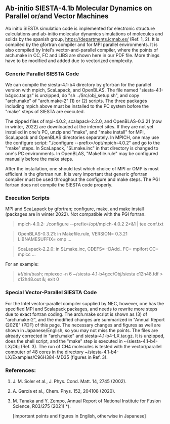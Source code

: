 ## Ab-initio SIESTA-4.1b Molecular Dynamics on Parallel or/and Vector Machines ##

Ab initio SIESTA simulation code is implemented for electronic structure calculations and ab-initio molecular dynamics simulations of molecules and solids by the spanish group, https://departments.icmab.es/ (Ref. 1, 2). It is compiled by the gfortran compiler and for MPI parallel environments. It is also compiled by Intel's vector-and-parallel compiler, where the points of arch.make in CC, FC and LIBS are shown here in our PDF file. More things have to be modified and added due to vectorized complexity.

### Generic Parallel SIESTA Code ###

We can compile the siesta-4.1-b4 directory by gfortran for the parallel version with mpich, ScaLapack, and OpenBLAS. The file named "siesta-4.1-b4gcc.tar.gz" is unzipped, do "sh ../Src/obj_setup.sh", and copy "arch.make" of "arch.make-2" (1) or (2) scripts. The three packages including mpich above must be installed to the PC system bofore the "make" steps of SIESTA are executed.

The zipped files of mpi-4.0.2, scalapack-2.2.0, and OpenBLAS-0.3.21 (now in winter, 2022) are downloaded at the internet sites. If they are not yet installed in one's PC, unzip and "make", and "make install" for MPI, ScaLapack and OpenBLAS directories separately. 
In MPICH, one may use the configure script: "./configure --prefix=/opt/mpich-4.0.2" and go to the "make" steps. In ScaLapack, "SLmake.inc" in that directory is changed to one's PC environments. In OpenBLAS, "Makefile.rule" may be configured manually before the make steps. 

After the installation, one should test which choice of MPI or OMP is most efficient in the gfortran run.
It is very important that generic gfortran compiler must be used throughout the configure and make steps. The PGI fortran does not compile the SIESTA code properly. 

### Execution Scripts ###
 
MPI and ScaLapack by gfortran; configure, make, and make install (packages are in winter 2022). 
Not compatible with the PGI fortran.

>mpich-4.0.2: ./configure --prefix=/opt/mpich-4.0.2 2>&1 | tee conf.txt

>OpenBLAS-0.3.21: in Makefile.rule, VERSION= 0.3.21  LIBNAMESUFFIX= omp ...

>ScaLapack-2.2.0: in SLmake.inc, CDEFS= -DAdd_  FC= mpifort  CC= mpicc ...

For an example: 

>#!/bin/bash; mpiexec -n 6 ~/siesta-4.1-b4gcc/Obj/siesta c12h48.fdf > c12h48.out &; exit 0


### Special Vector-Parallel SIESTA Code ###

For the Intel vector-parallel compiler supplied by NEC, however, one has the specified MPI and Scalapack packages, and needs to rewrite more steps due to exact fortran coding. The arch.make script is shown as (3) of "arch.make-2", and the modified changes are summarized in "Annual Report (2021)" (PDF) of this page. The necessary changes and figures as well are shown in Japanese/English, so you may not miss the points. The files are already corrected in "arch.make" and siesta-4.1-b4-LX.tar.gz. It is unzipped, does the shell script, and the "make" step is executed in ~/siesta-4.1-b4-LX/Obj (Ref. 3). The run of CH4 molecules is tested with the vector/parallel computer of 48 cores in the directory ~/siesta-4.1-b4-LX/Examples/C96H384-MD35 (figures in Ref. 3).

### References: ###

1. J. M. Soler et al., J. Phys. Cond. Matt. 14, 2745 (2002).
2. A. García et al., Chem. Phys. 152, 204108 (2020).
3. M. Tanaka and Y. Zempo, Annual Report of National Institute for Fusion Science, R03/275 (2021) *).

   [important points and figures in English, otherwise in Japanese]


